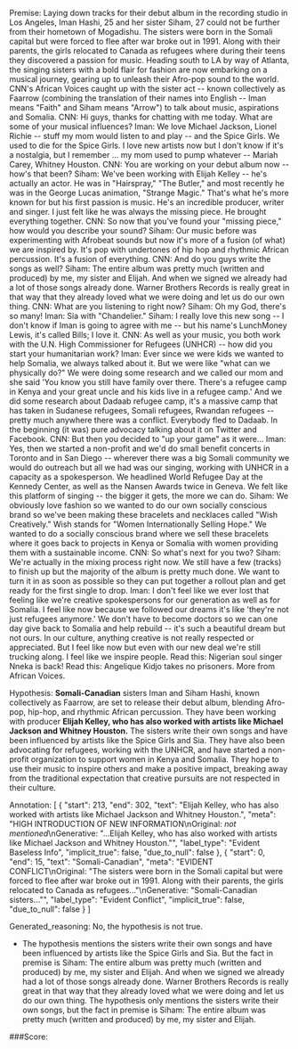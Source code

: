 
Premise:
Laying down tracks for their debut album in the recording studio in Los Angeles, Iman Hashi, 25 and her sister Siham, 27 could not be further from their hometown of Mogadishu. The sisters were born in the Somali capital but were forced to flee after war broke out in 1991. Along with their parents, the girls relocated to Canada as refugees where during their teens they discovered a passion for music. Heading south to LA by way of Atlanta, the singing sisters with a bold flair for fashion are now embarking on a musical journey, gearing up to unleash their Afro-pop sound to the world. CNN's African Voices caught up with the sister act -- known collectively as Faarrow (combining the translation of their names into English -- Iman means "Faith" and Siham means "Arrow") to talk about music, aspirations and Somalia. CNN: Hi guys, thanks for chatting with me today. What are some of your musical influences? Iman: We love Michael Jackson, Lionel Richie -- stuff my mom would listen to and play -- and the Spice Girls. We used to die for the Spice Girls. I love new artists now but I don't know if it's a nostalgia, but I remember ... my mom used to pump whatever -- Mariah Carey, Whitney Houston. CNN: You are working on your debut album now -- how's that been? Siham: We've been working with Elijah Kelley -- he's actually an actor. He was in "Hairspray," "The Butler," and most recently he was in the George Lucas animation, "Strange Magic." That's what he's more known for but his first passion is music. He's an incredible producer, writer and singer. I just felt like he was always the missing piece. He brought everything together. CNN: So now that you've found your "missing piece," how would you describe your sound? Siham: Our music before was experimenting with Afrobeat sounds but now it's more of a fusion (of what) we are inspired by. It's pop with undertones of hip hop and rhythmic African percussion. It's a fusion of everything. CNN: And do you guys write the songs as well? Siham: The entire album was pretty much (written and produced) by me, my sister and Elijah. And when we signed we already had a lot of those songs already done. Warner Brothers Records is really great in that way that they already loved what we were doing and let us do our own thing. CNN: What are you listening to right now? Siham: Oh my God, there's so many! Iman: Sia with "Chandelier." Siham: I really love this new song -- I don't know if Iman is going to agree with me -- but his name's LunchMoney Lewis, it's called Bills; I love it. CNN: As well as your music, you both work with the U.N. High Commissioner for Refugees (UNHCR) -- how did you start your humanitarian work? Iman: Ever since we were kids we wanted to help Somalia, we always talked about it. But we were like "what can we physically do?" We were doing some research and we called our mom and she said 'You know you still have family over there. There's a refugee camp in Kenya and your great uncle and his kids live in a refugee camp.' And we did some research about Dadaab refugee camp, it's a massive camp that has taken in Sudanese refugees, Somali refugees, Rwandan refugees -- pretty much anywhere there was a conflict. Everybody fled to Dadaab. In the beginning (it was) pure advocacy talking about it on Twitter and Facebook. CNN: But then you decided to "up your game" as it were... Iman: Yes, then we started a non-profit and we'd do small benefit concerts in Toronto and in San Diego -- wherever there was a big Somali community we would do outreach but all we had was our singing, working with UNHCR in a capacity as a spokesperson. We headlined World Refugee Day at the Kennedy Center, as well as the Nansen Awards twice in Geneva. We felt like this platform of singing -- the bigger it gets, the more we can do. Siham: We obviously love fashion so we wanted to do our own socially conscious brand so we've been making these bracelets and necklaces called "Wish Creatively." Wish stands for "Women Internationally Selling Hope." We wanted to do a socially conscious brand where we sell these bracelets where it goes back to projects in Kenya or Somalia with women providing them with a sustainable income. CNN: So what's next for you two? Siham: We're actually in the mixing process right now. We still have a few (tracks) to finish up but the majority of the album is pretty much done. We want to turn it in as soon as possible so they can put together a rollout plan and get ready for the first single to drop. Iman: I don't feel like we ever lost that feeling like we're creative spokespersons for our generation as well as for Somalia. I feel like now because we followed our dreams it's like 'they're not just refugees anymore.' We don't have to become doctors so we can one day give back to Somalia and help rebuild -- it's such a beautiful dream but not ours. In our culture, anything creative is not really respected or appreciated. But I feel like now but even with our new deal we're still trucking along. I feel like we inspire people. Read this: Nigerian soul singer Nneka is back! Read this: Angelique Kidjo takes no prisoners. More from African Voices.


Hypothesis:
**Somali-Canadian** sisters Iman and Siham Hashi, known collectively as Faarrow, are set to release their debut album, blending Afro-pop, hip-hop, and rhythmic African percussion. They have been working with producer **Elijah Kelley, who has also worked with artists like Michael Jackson and Whitney Houston.** The sisters write their own songs and have been influenced by artists like the Spice Girls and Sia. They have also been advocating for refugees, working with the UNHCR, and have started a non-profit organization to support women in Kenya and Somalia. They hope to use their music to inspire others and make a positive impact, breaking away from the traditional expectation that creative pursuits are not respected in their culture.

Annotation:
[
  {
    "start": 213,
    "end": 302,
    "text": "Elijah Kelley, who has also worked with artists like Michael Jackson and Whitney Houston.",
    "meta": "HIGH INTRODUCTION OF NEW INFORMATION\nOriginal: *not mentioned*\nGenerative: \"...Elijah Kelley, who has also worked with artists like Michael Jackson and Whitney Houston.\"",
    "label_type": "Evident Baseless Info",
    "implicit_true": false,
    "due_to_null": false
  },
  {
    "start": 0,
    "end": 15,
    "text": "Somali-Canadian",
    "meta": "EVIDENT CONFLICT\nOriginal: \"The sisters were born in the Somali capital but were forced to flee after war broke out in 1991. Along with their parents, the girls relocated to Canada as refugees...\"\nGenerative: \"Somali-Canadian sisters...\"",
    "label_type": "Evident Conflict",
    "implicit_true": false,
    "due_to_null": false
  }
]

Generated_reasoning:
No, the hypothesis is not true. 
- The hypothesis mentions the sisters write their own songs and have been influenced by artists like the Spice Girls and Sia. But the fact in premise is Siham: The entire album was pretty much (written and produced) by me, my sister and Elijah. And when we signed we already had a lot of those songs already done. Warner Brothers Records is really great in that way that they already loved what we were doing and let us do our own thing. The hypothesis only mentions the sisters write their own songs, but the fact in premise is Siham: The entire album was pretty much (written and produced) by me, my sister and Elijah.

###Score:
